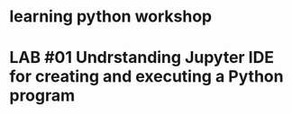 # learning python workshop
# LAB #01 Undrstanding Jupyter IDE for creating and executing a Python program
